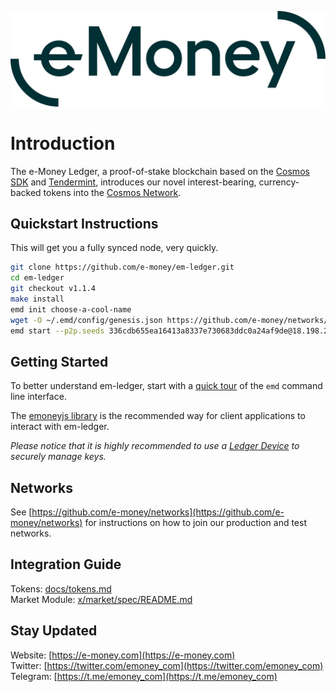 ![e-Money wordmark](docs/e-money%20wordmark.svg)

# Introduction

The e-Money Ledger, a proof-of-stake blockchain based on the [Cosmos SDK](https://github.com/cosmos/cosmos-sdk) and [Tendermint](https://github.com/tendermint/tendermint), introduces our novel interest-bearing, currency-backed tokens into the [Cosmos Network](https://cosmos.network).

## Quickstart Instructions

This will get you a fully synced node, very quickly.

```bash
git clone https://github.com/e-money/em-ledger.git
cd em-ledger
git checkout v1.1.4
make install
emd init choose-a-cool-name
wget -O ~/.emd/config/genesis.json https://github.com/e-money/networks/raw/master/emoney-3/genesis.json
emd start --p2p.seeds 336cdb655ea16413a8337e730683ddc0a24af9de@18.198.26.2:28656,708e559271d4d75d7ea2c3842e87d2e71a465684@3.71.36.90:28656,ecec8933d80da5fccda6bdd72befe7e064279fc1@207.180.213.123:26676,0ad7bc7687112e212bac404670aa24cd6116d097@50.18.83.75:26656,1723e34f45f54584f44d193ce9fd9c65271ca0b3@13.124.62.83:26656
```



## Getting Started

To better understand em-ledger, start with a [quick tour](docs/emd.md) of the `emd` command line interface.

The [emoneyjs library](https://github.com/e-money/emoneyjs) is the recommended way for client applications to interact with em-ledger.

_Please notice that it is highly recommended to use a [Ledger Device](docs/ledger.md) to securely manage keys._

## Networks

See [https://github.com/e-money/networks](https://github.com/e-money/networks) for instructions on how to join our production and test networks.

## Integration Guide

Tokens: [docs/tokens.md](docs/tokens.md)  
Market Module: [x/market/spec/README.md](x/market/spec/README.md)  

## Stay Updated

Website: [https://e-money.com](https://e-money.com)  
Twitter: [https://twitter.com/emoney_com](https://twitter.com/emoney_com)  
Telegram: [https://t.me/emoney_com](https://t.me/emoney_com)  
